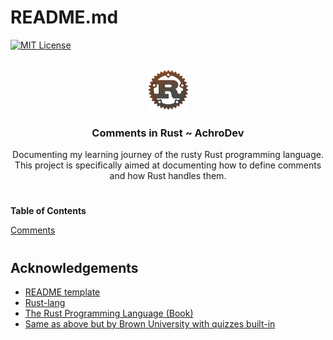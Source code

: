 <a name="readme-top"></a>

# README.md

[![MIT License][license-shield]][license-url]

<!-- PROJECT LOGO -->
<br />
<div align="center">
  <a href="https://github.com/AchroDev/rust_comments">
    <img src ="images/rust.png" alt="Logo" height=65 width=65>
  </a>
<h3 align="center"> Comments in Rust ~ AchroDev </h3>

  <p align="center">
    Documenting my learning journey of the rusty Rust programming language. This project is specifically aimed at documenting how to define comments and how Rust handles them.
    <br />
  </p>
</div>

#

**Table of Contents**

[Comments](/src/main.rs)

#

<!-- ACKNOWLEDGEMENTS -->

## Acknowledgements

- [README template](https://github.com/othneildrew/Best-README-Template)
- [Rust-lang](https://www.rust-lang.org/)
- [The Rust Programming Language (Book)](https://doc.rust-lang.org/stable/book/)
- [Same as above but by Brown University with quizzes built-in](https://rust-book.cs.brown.edu/)

<!-- MARKDOWN LINKS & IMAGES -->
<!-- https://www.markdownguide.org/basic-syntax/#reference-style-links -->

[license-shield]: https://img.shields.io/github/license/AchroDev/AchroDev.svg?style=for-the-badge
[license-url]: https://github.com/AchroDev/rust_comments/blob/main/LICENSE.txt

